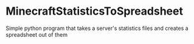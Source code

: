 # MinecraftStatisticsToSpreadsheet
Simple python program that takes a server's statistics files and creates a spreadsheet out of them

